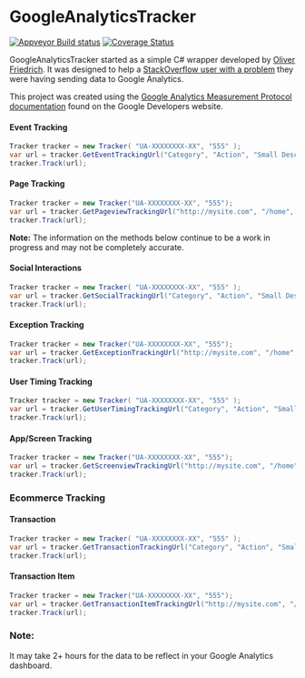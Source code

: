 # GoogleAnalyticsTracker
[![Appveyor Build status](https://ci.appveyor.com/api/projects/status/udlspav2sr7fu3dc/branch/master?svg=true)](https://ci.appveyor.com/project/RandomlyKnighted/googleanalyticstracker/branch/master)
[![Coverage Status](https://coveralls.io/repos/RandomlyKnighted/GoogleAnalyticsTracker/badge.svg?branch=master&service=github)](https://coveralls.io/github/RandomlyKnighted/GoogleAnalyticsTracker?branch=master)

GoogleAnalyticsTracker started as a simple C# wrapper developed by [Oliver Friedrich](https://gist.github.com/0liver/11229128). It was designed to help a [StackOverflow user with a problem](http://stackoverflow.com/a/23253778/1110819) they were having sending data to Google Analytics.

This project was created using the [Google Analytics Measurement Protocol documentation](https://developers.google.com/analytics/devguides/collection/protocol/v1/devguide) found on the Google Developers website.

#### **Event Tracking**
```csharp
Tracker tracker = new Tracker( "UA-XXXXXXXX-XX", "555" );
var url = tracker.GetEventTrackingUrl("Category", "Action", "Small Description");
tracker.Track(url);
```
#### **Page Tracking**

```csharp
Tracker tracker = new Tracker("UA-XXXXXXXX-XX", "555");
var url = tracker.GetPageviewTrackingUrl("http://mysite.com", "/home", "Home Page");
tracker.Track(url);
```

**Note:** The information on the methods below continue to be a work in progress and may not be completely accurate. 

#### **Social Interactions**
```csharp
Tracker tracker = new Tracker( "UA-XXXXXXXX-XX", "555" );
var url = tracker.GetSocialTrackingUrl("Category", "Action", "Small Description");
tracker.Track(url);
```
#### **Exception Tracking**

```csharp
Tracker tracker = new Tracker("UA-XXXXXXXX-XX", "555");
var url = tracker.GetExceptionTrackingUrl("http://mysite.com", "/home", "Home Page");
tracker.Track(url);
```

#### **User Timing Tracking**
```csharp
Tracker tracker = new Tracker( "UA-XXXXXXXX-XX", "555" );
var url = tracker.GetUserTimingTrackingUrl("Category", "Action", "Small Description");
tracker.Track(url);
```
#### **App/Screen Tracking**

```csharp
Tracker tracker = new Tracker("UA-XXXXXXXX-XX", "555");
var url = tracker.GetScreenviewTrackingUrl("http://mysite.com", "/home", "Home Page");
tracker.Track(url);
```

### **Ecommerce Tracking**

#### **Transaction**
```csharp
Tracker tracker = new Tracker( "UA-XXXXXXXX-XX", "555" );
var url = tracker.GetTransactionTrackingUrl("Category", "Action", "Small Description");
tracker.Track(url);
```
#### **Transaction Item**

```csharp
Tracker tracker = new Tracker("UA-XXXXXXXX-XX", "555");
var url = tracker.GetTransactionItemTrackingUrl("http://mysite.com", "/home", "Home Page");
tracker.Track(url);
```

### **Note:**
It may take 2+ hours for the data to be reflect in your Google Analytics dashboard.
